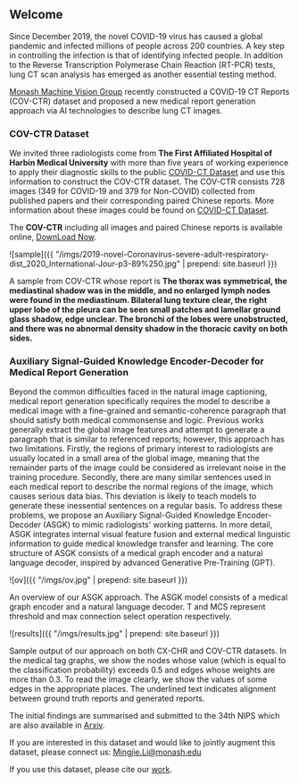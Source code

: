## Welcome

Since December 2019, the novel COVID-19 virus has caused a global pandemic and infected millions of people across 200 countries. 
A key step in controlling the infection is that of identifying infected people. 
In addition to the Reverse Transcription Polymerase Chain Reaction (RT-PCR) tests, lung CT scan analysis has emerged as another essential testing method. 


[Monash Machine Vision Group](http://www.mmvg.org/) recently constructed a COVID-19 CT Reports (COV-CTR) dataset and proposed a new medical report generation approach via AI technologies to describe lung CT images.

### COV-CTR Dataset

We invited three radiologists come from **The First Affiliated Hospital of Harbin Medical University** with more than five years of working experience to apply their diagnostic skills to the public [COVID-CT Dataset](https://github.com/UCSD-AI4H/COVID-CT) and use this information to construct the COV-CTR dataset. 
The COV-CTR consists 728 images (349 for COVID-19 and 379 for Non-COVID) collected from published papers and their corresponding paired Chinese reports. 
More information about these images could be found on [COVID-CT Dataset](https://github.com/UCSD-AI4H/COVID-CT).

The **COV-CTR** including all images and paired Chinese reports is available online, 
[DownLoad Now](https://github.com/Draven-Lee/COVID-19-CT-Reports-Generation/blob/master/Datasets).

![sample]({{ "/imgs/2019-novel-Coronavirus-severe-adult-respiratory-dist_2020_International-Jour-p3-89%250.jpg" | prepend: site.baseurl }})

A sample from COV-CTR whose report is 
**The thorax was symmetrical, the mediastinal shadow was in the middle, 
and no enlarged lymph nodes were found in the mediastinum. Bilateral lung texture clear, 
the right upper lobe of the pleura can be seen small patches and lamellar ground glass shadow, edge unclear. 
The bronchi of the lobes were unobstructed, and there was no abnormal density shadow in the thoracic cavity on both sides.**


### Auxiliary Signal-Guided Knowledge Encoder-Decoder for Medical Report Generation

Beyond the common difficulties faced in the natural image captioning, 
medical report generation specifically requires the model to describe a medical 
image with a fine-grained and semantic-coherence paragraph that should satisfy both medical commonsense and logic. 
Previous works generally extract the global image features and attempt to generate a paragraph that is similar to referenced reports; 
however, this approach has two limitations. Firstly, the regions of primary interest to radiologists are usually located in a small area of the global image, 
meaning that the remainder parts of the image could be considered as irrelevant noise in the training procedure. 
Secondly, there are many similar sentences used in each medical report to describe the normal regions of the image, 
which causes serious data bias. This deviation is likely to teach models to generate these inessential sentences on a regular basis. 
To address these problems, we propose an Auxiliary Signal-Guided Knowledge Encoder-Decoder (ASGK) to mimic radiologists' working patterns. 
In more detail, ASGK integrates internal visual feature fusion and external medical linguistic information to guide medical knowledge transfer and learning. 
The core structure of ASGK consists of a medical graph encoder and a natural language decoder, inspired by advanced Generative Pre-Training (GPT).


![ov]({{ "/imgs/ov.jpg" | prepend: site.baseurl }})

An overview of our ASGK approach. The ASGK model consists of a medical graph encoder and a natural language decoder. T and MCS represent threshold and max connection select operation respectively.

![results]({{ "/imgs/results.jpg" | prepend: site.baseurl }})

Sample output of our approach on both CX-CHR and COV-CTR datasets. In the medical tag graphs, we show the nodes whose value (which is equal to the classification probability) 
exceeds 0.5 and edges whose weights are more than 0.3. To read the image clearly, we show the values of some edges in the appropriate places. 
The underlined text indicates alignment between ground truth reports and generated reports.


The initial findings are summarised and submitted to the 34th NIPS which are also available in [Arxiv](https://arxiv.org/abs/2006.03744).

If you are interested in this dataset and would like to jointly augment this dataset, please connect us: Mingjie.Li@monash.edu


If you use this dataset, please cite our [work](https://arxiv.org/abs/2006.03744).
